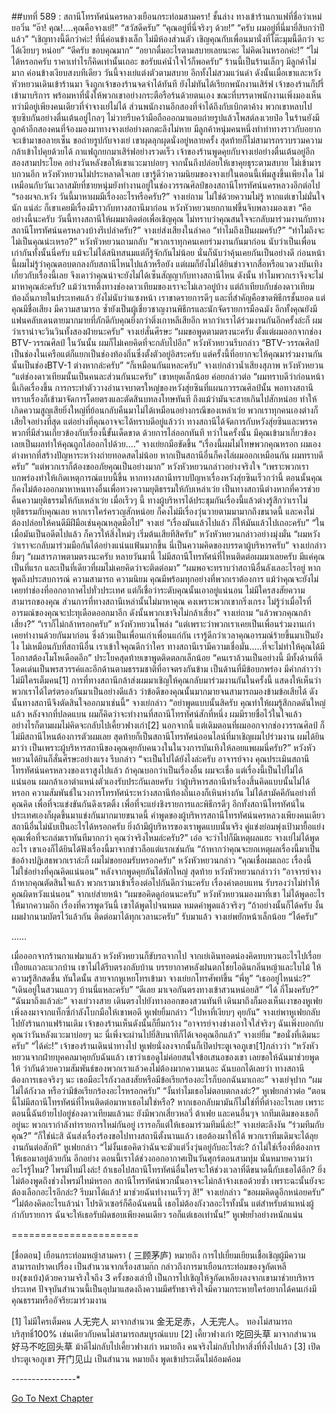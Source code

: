 ##บทที่ 589 : สถานีโทรทัศน์นครหลวงเยือนกระท่อมสามครา!
ชั้นล่าง
ทางเข้าร้านกาแฟที่ชื่อว่าเหม่ยอวิ๋น
“อ๊า! คุณ!....คุณคือจางเย่!”
“สวัสดีครับ”
“คุณอยู่ที่นี่จริงๆ ด้วย!”
“ครับ ผมอยู่ที่นี่มายี่สิบกว่าปีแล้ว”
“เชิญทางนี้ดีกว่าค่ะ! ที่นี่ค่อนข้างเล็ก ไม่มีห้องส่วนตัว เชิญคุณกับเพื่อนมานั่งที่โต๊ะมุมนี้ดีกว่า จะได้เงียบๆ หน่อย”
“ดีครับ ขอบคุณมาก”
“อยากดื่มอะไรตามสบายเลยนะคะ ไม่คิดเงินหรอกค่ะ!”
“ไม่ได้หรอกครับ ราคาเท่าไรก็คิดเท่านั้นเถอะ ขอรับแค่น้ำใจไว้ก็พอครับ”
ร้านนี้เป็นร้านเล็กๆ มีลูกค้าไม่มาก ค่อนข้างเงียบสงบทีเดียว
วันนี้จางเย่แต่งตัวตามสบาย อีกทั้งไม่สวมแว่นดำ ดังนั้นเมื่อเขาและหวังหัวหยวนเดินเข้าร้านมา จึงถูกเจ้าของร้านจดจำได้ทันที ยังไม่ทันได้เรียกพนักงานเสิร์ฟ เจ้าของร้านก็ปรี่เข้ามาบริการ พร้อมหาที่นั่งให้พวกเขาอย่างกระตือรือร้นด้วยตนเอง ขณะที่บรรดาพนักงานเพิ่งมองเห็น ทว่ามีอยู่เพียงคนเดียวที่จำจางเย่ไม่ได้ ส่วนพนักงานอีกสองที่จำได้ถึงกับเบิกตาค้าง พวกเขาหลบไปซุบซิบกันอย่างตื่นเต้นอยู่ไกลๆ ไม่วายรีบคว้ามือถือออกมาแอบถ่ายรูปแล้วโพสต์ลงเวยป๋อ
ในร้านยังมีลูกค้าอีกสองคนที่จ้องมองมาทางจางเย่อย่างตกตะลึงไม่หาย มีลูกค้าหนุ่มคนหนึ่งทำท่าทางราวกับอยากจะเข้ามาขอลายเซ็น ขอถ่ายรูปกับจางเย่ เขาผุดลุกผุดนั่งอยู่หลายครั้ง สุดท้ายก็ไม่สามารถรวบรวมความกล้าเข้าไปคุยด้วยได้
กาแฟถูกยกมาเสิร์ฟอย่างรวดเร็ว
เจ้าของร้านพูดคุยกับจางเย่อย่างตื่นเต้นอยู่อีกสองสามประโยค อย่างวันหลังขอให้เขาแวะมาบ่อยๆ จากนั้นถึงปล่อยให้เขาคุยธุระตามสบาย ไม่เข้ามารบกวนอีก
หวังหัวหยวนไม่ประหลาดใจเลย เขารู้ดีว่าความนิยมของจางเย่ในตอนนี้เพิ่มสูงขึ้นเพียงใด ไม่เหมือนกับวันเวลาสมัยที่ชายหนุ่มยังทำงานอยู่ในช่องวรรณศิลป์ของสถานีโทรทัศน์นครหลวงอีกต่อไป
“รองผจก.หวัง วันนี้มาหาผมมีเรื่องอะไรหรือครับ?” จางเย่ถาม ไม่ใช่ด้วยความไม่รู้ หากแต่เขาไม่มั่นใจนัก แน่ล่ะ ก็เขาเคยมีเรื่องมีราวกับทางสถานีมาก่อน
หวังหัวหยวนยกกาแฟขึ้นจิบพลางมองเขา “คืออย่างนี้นะครับ วันนี้ทางสถานีให้ผมมาติดต่อเพื่อเชิญคุณ ไม่ทราบว่าคุณสนใจจะกลับมาร่วมงานกับทางสถานีโทรทัศน์นครหลวงบ้างรึเปล่าครับ?”
จางเย่ส่งเสียงในลำคอ “ทำไมถึงเป็นผมครับ?”
“ทำไมถึงจะไม่เป็นคุณน่ะเหรอ?” หวังหัวหยวนถามกลับ “พวกเราทุกคนเคยร่วมงานกันมาก่อน นับว่าเป็นเพื่อนเก่ากันทั้งนั้นนี่ครับ แม้จะไม่ได้สนิทสนมแต่ก็รู้จักกันไม่น้อย นั่นก็นับว่าคุ้นเคยกันเป็นอย่างดี ก่อนหน้านี้ผมไม่รู้ว่าคุณตอบตกลงกับสถานีไหนไปแล้วหรือยัง แต่ผมก็ยังไม่ได้ยินข่าวจากสื่อหรือแวดวงบันเทิงเกี่ยวกับเรื่องนี้เลย จึงเดาว่าคุณน่าจะยังไม่ได้เซ็นสัญญากับทางสถานีไหน ดังนั้น ทำไมพวกเราจึงจะไม่มาหาคุณล่ะครับ? แม้ว่าเรทติ้งทางช่องดาวเทียมของเราจะไม่เลวอยู่บ้าง แต่ถ้าเทียบกับช่องดาวเทียมท้องถิ่นภายในประเทศแล้ว ยังไม่นับว่าแซงหน้า เราขาดรายการดีๆ และที่สำคัญคือขาดพิธีกรชั้นยอด แต่คุณมีชื่อเสียง มีความสามารถ ซ้ำยังเป็นผู้เชี่ยวชาญงานพิธีกรและนักจัดรายการมือฉมัง อีกทั้งคุณยังมีแฟนคลับเดนตายมากมายที่ภักดีกับคุณยิ่งกว่าติ่งเกาหลีเสียอีก หากว่าเราได้ร่วมงานกันอีกครั้งล่ะก็ ผมว่าเราน่าจะวินวินทั้งสองฝ่ายนะครับ”
จางเย่สั่นศีรษะ “ผมขอพูดตามตรงนะครับ ตั้งแต่ผมออกจากช่อง BTV-วรรณศิลป์ ในวันนั้น ผมก็ไม่เคยคิดที่จะกลับไปอีก”
หวังหัวหยวนรีบกล่าว “BTV-วรรณศิลป์ เป็นช่องในเครือแต่ก็แยกเป็นช่องท้องถิ่นซึ่งตั้งตัวอยู่อิสระครับ แต่ครั้งนี้ที่อยากจะให้คุณมาร่วมงานกันนั้นเป็นช่องBTV-1 ต่างหากล่ะครับ”
“ก็เหมือนกันแหละครับ” จางเย่กล่าวน้ำเสียงสุภาพ
หวังหัวหยวน “แต่ช่องดาวเทียมนั้นเป็นคนละส่วนกันนะครับ” เขาหยุดเล็กน้อย ค่อยกล่าวต่อ “ผมทราบดีว่าก่อนหน้านี้เกิดเรื่องขึ้น การกระทำตัววางอำนาจบาตรใหญ่ของหวังสุ่ยซินที่แผนกวรรณศิลป์นั้น พอทางสถานีทราบเรื่องก็เข้ามาจัดการโดยตรงและตัดสินบทลงโทษทันที ถึงแม้ว่ามันจะสายเกินไปสักหน่อย ทำให้เกิดความสูญเสียยิ่งใหญ่ที่ย้อนกลับคืนมาไม่ได้เหมือนอย่างกรณีของเหล่าเว่ย พวกเราทุกคนเองต่างก็เสียใจอย่างที่สุด แต่อย่างที่คุณอาจจะได้ทราบดีอยู่แล้วว่า ทางสถานีได้จัดการกับหวังสุ่ยซินและพรรคพวกที่มีส่วนเกี่ยวข้องกับเรื่องนี้ขั้นเด็ดขาด ด้วยการไล่ออกทันที ทว่าในครั้งนั้น มีคุณเข้ามาเกี่ยวข้องเลยเป็นผลทำให้คุณถูกไล่ออกไปด้วย....”
จางเย่ยกมือขัดขึ้น “เรื่องนี้ผมไม่โทษพวกคุณหรอก ผมเองต่างหากที่สร้างปัญหาระหว่างถ่ายทอดสดไม่น้อย หากเป็นสถานีอื่นก็คงไล่ผมออกเหมือนกัน ผมทราบดีครับ”
“แต่พวกเราก็ต้องขออภัยคุณเป็นอย่างมาก” หวังหัวหยวนกล่าวอย่างจริงใจ “เพราะพวกเราบกพร่องทำให้เกิดเหตุการณ์แบบนี้ขึ้น หากทางสถานีทราบปัญหาเรื่องหวังสุ่ยซินเร็วกว่านี้ ตอนนั้นคุณก็คงไม่ต้องออกมาหาหนทางอื่นเพื่อทวงความยุติธรรมให้กับเหล่าเว่ย เป็นทางสถานีต่างหากที่ควรช่วยคืนความยุติธรรมให้กับเหล่าเว่ย เมื่อเร็วๆ นี้ ทางผู้บริหารได้ประชุมกันเรื่องนี้แล้วต่างรู้สึกว่าเราไม่ยุติธรรมกับคุณเลย หากเราใคร่ครวญสักหน่อย ก็คงไม่มีเรื่องวุ่นวายตามมามากถึงขนาดนี้ และคงไม่ต้องปล่อยให้คนดีมีฝีมือเช่นคุณหลุดมือไป”
จางเย่ “เรื่องมันแล้วไปแล้ว ก็ให้มันแล้วไปเถอะครับ”
“ในเมื่อมันเป็นอดีตไปแล้ว ก็ควรให้สิ่งใหม่ๆ เริ่มต้นเสียทีสิครับ” หวังหัวหยวนกล่าวอย่างมุ่งมั่น “ผมหวังว่าเราจะกลับมาร่วมมือกันได้อย่างแน่นแฟ้นมากขึ้น นี่เป็นความคิดของบรรดาผู้บริหารครับ”
จางเย่กล่าวยิ้มๆ “ผมสารภาพตามตรงนะครับ หลายวันมานี้ ไม่มีสถานีโทรทัศน์ที่ไหนติดต่อผมมาเลยครับ มีแค่คุณเป็นที่แรก และเป็นที่เดียวที่ผมไม่เคยคิดว่าจะติดต่อมา”
“ผมพอจะทราบว่าสถานีอื่นลังเลอะไรอยู่ หากพูดถึงประสบการณ์ ความสามารถ ความนิยม คุณมีพร้อมทุกอย่างที่พวกเราต้องการ แม้ว่าคุณจะยังไม่เคยทำช่องที่ออกอากาศไปทั่วประเทศ แต่ก็เชื่อว่าระดับคุณนั้นเอาอยู่แน่นอน ไม่มีใครสงสัยความสามารถของคุณ ส่วนการที่ทางสถานีเหล่านั้นไม่มาหาคุณ คงเพราะพวกเขากริ่งเกรง ไม่รู้ว่าเมื่อไรที่อารมณ์ของคุณจะปะทุเดือดออกมาอีก ดังนั้นพวกเขาจึงไม่กล้าเสี่ยง”
จางเย่ถาม “แล้วพวกคุณกล้าเสี่ยง?”
“เราก็ไม่กล้าหรอกครับ” หวังหัวหยวนโพล่ง “แต่เพราะว่าพวกเราเคยเป็นเพื่อนร่วมงานเก่า เคยทำงานด้วยกันมาก่อน ซึ่งล้วนเป็นเพื่อนเก่าเพื่อนแก่กัน เรารู้ดีกว่าเวลาคุณอารมณ์ร้ายขึ้นมาเป็นยังไง ไม่เหมือนกับที่สถานีอื่น เราเข้าใจคุณดีกว่าใคร ทางสถานีเรามีความเชื่อมั่น.....ที่จะไม่ทำให้คุณได้มีโอกาสต้องโมโหเดือดอีก” ประโยคสุดท้ายเขาพูดติดตลกเล็กน้อย “คนเราล้วนเป็นอย่างนี้ มีทั้งด้านที่ดีโดดเด่นเป็นพรสวรรค์และอีกด้านตามธรรมชาติที่อาจตรงกันข้าม เป็นด้านที่มีข้อบกพร่อง มีคำกล่าวว่า ไม่มีใครเต็มคน[1] การที่ทางสถานีกล้าส่งผมมาเชิญให้คุณกลับมาร่วมงานกันในครั้งนี้ แสดงให้เห็นว่าพวกเราได้ไตร่ตรองกันมาเป็นอย่างดีแล้ว ว่าข้อดีของคุณนั้นมากมายจนสามารถมองข้ามข้อเสียได้ ดังนั้นทางสถานีจึงตัดสินใจออกมาเช่นนี้”
จางเย่กล่าว “อย่าพูดแบบนั้นสิครับ คุณทำให้ผมรู้สึกกดดันใหญ่แล้ว หลังจากที่ปลดแบน ผมก็คิดว่าจะทำงานที่สถานีโทรทัศน์สักที่หนึ่ง ผมมีรายชื่อไว้ในใจแล้ว อย่างไรก็ตามผมไม่คิดจะกลับไปเคี้ยวฟางเก่า[2] นอกจากนี้ แต่เดิมตอนที่ผมออกจากช่องวรรณศิลป์ ก็ไม่มีสถานีไหนต้องการตัวผมเลย สุดท้ายก็เป็นสถานีโทรทัศน์ออนไลน์ที่มาเชิญผมไปร่วมงาน ผมได้ยินมาว่า เป็นเพราะผู้บริหารสถานีของคุณคุยกับคนวงในในวงการบันเทิงให้ลอยแพผมนี่ครับ?”
หวังหัวหยวนได้ยินก็สั่นศีรษะอย่างแรง รีบกล่าว “จะเป็นไปได้ยังไงล่ะครับ อาจารย์จาง คุณประเมินสถานีโทรทัศน์นครหลวงของเราสูงไปแล้ว ถ้าคุณบอกว่าเป็นเรื่องอื่น ผมจะเชื่อ แต่เรื่องนี้เป็นไปไม่ได้แน่นอน ผมกล้าเอาตำแหน่งตัวเองรับประกันเลยครับ ว่าผู้บริหารสถานีทำเรื่องสิ้นคิดแบบนั้นไม่ได้หรอก ความสัมพันธ์ในวงการโทรทัศน์ระหว่างสถานีท้องถิ่นเองก็เหินห่างกัน ไม่ได้สามัคคีกันอย่างที่คุณคิด เพื่อที่จะแข่งขันกันดึงเรตติ้ง เพื่อที่จะแย่งชิงรายการและพิธีกรดีๆ อีกทั้งสถานีโทรทัศน์ในประเทศเองก็ผุดขึ้นมาแข่งกันมากมายขนาดนี้ คำพูดของผู้บริหารสถานีโทรทัศน์นครหลวงเพียงคนเดียว สถานีอื่นไม่นับเป็นอะไรได้หรอกครับ ยิ่งถ้ามีผู้บริหารของเราพูดแบบนั้นจริง คู่แข่งย่อมพุ่งเป้ามายื้อแย่งคุณเพื่อที่จะถล่มเราทันทีมากกว่า คุณว่าจริงไหมล่ะครับ?”
เอ่อ จะว่าไปก็มีเหตุผลแฮะ
จางเย่ไม่ได้พูดอะไร เขาเองก็ได้ยินได้ฟังเรื่องนี้มาจากข่าวลือแต่แรกเช่นกัน
“ถ้าหากว่าคุณจะยกเหตุผลเรื่องนี้มาเป็นข้ออ้างปฏิเสธพวกเราล่ะก็ ผมไม่ขอยอมรับหรอกครับ” หวังหัวหยวนกล่าว “คุณเชื่อผมเถอะ เรื่องนี้ไม่ใช่อย่างที่คุณคิดแน่นอน”
หลังจากพูดคุยกันได้พักใหญ่
สุดท้าย หวังหัวหยวนกล่าวว่า “อาจารย์จาง ถ้าหากคุณตัดสินใจแล้ว พวกเรามาเข้าเรื่องต่อไปกันดีกว่านะครับ เรื่องค่าตอบแทน รับรองว่าไม่ทำให้คุณผิดหวังแน่นอน”
จากเย่ส่ายหน้า “ผมขอคิดดูก่อนนะครับ”
หวังหัวหยวนมองมาที่เขา ไม่ได้พูดอะไรให้มากความอีก เรื่องที่ควรพูดวันนี้ เขาได้พูดไปจนหมด หมดคำพูดแล้วจริงๆ “ถ้าอย่างนั้นก็ได้ครับ งั้นผมฝากนามบัตรไว้แล้วกัน ติดต่อมาได้ทุกเวลานะครับ”
รับมาแล้ว จางเย่พยักหน้าเล็กน้อย “ได้ครับ”


……


เมื่อออกจากร้านกาแฟมาแล้ว หวังหัวหยวนก็ขับรถจากไป
จากเย่เดินทอดน่องคิดทบทวนอะไรไปเรื่อยเปื่อยแถวละแวกบ้าน เขาไม่ได้รีบตรงกลับบ้าน บรรยากาศหลังฝนตกโชยไอดินกลิ่นหญ้าและใบไม้ ให้ความรู้สึกสดชื่น
ทันใดนั้น สายจากหูเหยโทรเข้ามา
จางเย่ยกโทรศัพท์ขึ้น “พี่หู”
“เธออยู่ไหนน่ะ?”
“เดินอยู่ในสวนแถวๆ บ้านนี่แหละครับ”
“ดีเลย มาเจอกันตรงทางเข้าสวนหน่อยสิ”
“ได้ กี่โมงครับ?”
“ฉันมาถึงแล้วล่ะ”
จางเย่วางสาย เดินตรงไปยังทางออกของสวนทันที เดินมาถึงก็มองเห็นเงาของหูเฟยเพิ่งลงมาจากแท็กซี่กำลังโบกมือให้เขาพอดี
หูเฟยยิ้มกล่าว “ไปหาที่เงียบๆ คุยกัน”
จางเย่พาหูเฟยกลับไปยังร้านกาแฟร้านเดิม
เจ้าของร้านเห็นดังนั้นก็ยิ้มกว้าง “อาจารย์จางช่างเอาใจใส่จริงๆ ฉันเพิ่งบอกกับคุณว่าวันหลังแวะมาบ่อยๆ นะ นี่เพิ่งจะผ่านไปยี่สิบนาทีก็ได้เจอคุณอีกแล้ว”
จางเย่ยิ้ม “ขอนั่งที่เดิมนะครับ”
“ได้ค่ะ!” เจ้าของร้านเดินนำทางไป
หูเฟยนั่งลงจากนั้นก็เปิดประตูเจอภูเขา[1]กล่าวว่า “หวังหัวหยวนจากฝ่ายบุคคลมาคุยกับฉันแล้ว เขาว่าเธอดูไม่ค่อยสนใจข้อเสนอของเขา เลยขอให้ฉันมาช่วยพูดให้ ว่ากันด้วยความสัมพันธ์ของพวกเราแล้วคงไม่ต้องมากความเนอะ ฉันบอกได้เลยว่า ทางสถานีต้องการเธอจริงๆ นะ เธอมีอะไรกังวลสงสัยหรือมีข้อเรียกร้องอะไรก็บอกฉันมาเถอะ”
จางเย่จุปาก “ผมไม่ได้กังวล หรือว่ามีข้อเรียกร้องอะไรหรอกครับ”
“งั้นทำไมเธอไม่ตอบตกลงล่ะ?” หูเฟยกล่าวต่อ “ตอนนี้ไม่มีสถานีโทรทัศน์ที่ไหนติดต่อมาหาเธอไม่ใช่หรือ? หากเธอกลับมามันก็ไม่ใช่ที่ที่ต่างอะไรเลย เพราะตอนนี้ฉันย้ายไปอยู่ช่องดาวเทียมแล้วนะ ยังมีพวกเสี่ยวหลวี่ ต้าเฟย และคนอื่นๆจ ากทีมเดิมของเธอก็อยู่นะ พวกเรากำลังทำรายการใหม่กันอยู่ เรารอก็แต่ให้เธอมาร่วมทีมนี่ล่ะ!”
จางเย่ตะลึงงัน “ร่วมทีมกับคุณ?”
“ก็ใช่น่ะสิ ฉันส่งเรื่องร้องขอไปทางสถานีตั้งนานแล้ว เธอต้องมาให้ได้ พวกเราทีมเดิมจะได้ลุยงานกันต่อสักที” หูเฟยกล่าว “ไม่งั้นเธอคิดว่าฉันจะมัวแต่วิ่งวุ่นอยู่กับอะไรล่ะ? ถ้าไม่ใช่เรื่องที่ต้องการให้เธอมาอยู่ด้วยกัน อีกอย่าง ตอนนี้เราได้ช่วงออกอากาศเป็นวันศุกร์ตอนสามทุ่ม นั่นหมายความว่าอะไรรู้ไหม? ไพรม์ไทม์ไงล่ะ! ถ้าเธอไปสถานีโทรทัศน์อื่นใครจะให้ช่วงเวลาที่ดีขนาดนี้กับเธอได้อีก? ยิ่งไม่ต้องพูดถึงช่วงไพรม์ไทม์หรอก สถานีโทรทัศน์พวกนั้นอาจจะไม่กล้าจ้างเธอด้วยซ้ำ เพราะฉะนั้นยังจะต้องเลือกอะไรอีกล่ะ? รีบมาได้แล้ว! มาช่วยฉันทำงานเร็วๆ สิ!”
จางเย่กล่าว “ขอผมคิดดูอีกหน่อยครับ”
“ไม่ต้องคิดอะไรแล้วน่า โปรดิวเซอร์ก็คือฉันคนนี้ เธอไม่ต้องกังวลอะไรทั้งนั้น แต่สำหรับตำแหน่งผู้กำกับรายการ ฉันจะให้เธอรับผิดชอบเพียงคนเดียว รอก็แต่เธอเท่านั้น!” หูเฟยย้ำอย่างหนักแน่น


======================


[ชื่อตอน] เยือนกระท่อมหญ้าสามครา ( 三顾茅庐) หมายถึง การไปเยี่ยมเยียนเชื้อเชิญผู้มีความสามารถปราดเปรื่อง เป็นสำนวนจากเรื่องสามก๊ก กล่าวถึงการมาเยือนกระท่อมของจูกัดเหลียง(ขงเบ้ง)ด้วยความจริงใจถึง 3 ครั้งของเล่าปี่ เป็นการไปเชิญให้จูกัดเหลียงลงจากเขามาช่วยบริหารประเทศ ปัจจุบันสำนวนนี้เป็นอุปมาแสดงถึงความมีศรัทธาจริงใจมีความกระหายใคร่อยากได้คนเก่งมีคุณธรรมหรืออัจริยะมาร่วมงาน


[1] ไม่มีใครเต็มคน 人无完人 มาจากสำนวน 金无足赤，人无完人。 ทองไม่สามารถบริสุทธิ์100% เช่นเดียวกับคนไม่สามารถสมบูรณ์แบบ
[2] เคี้ยวฟางเก่า 吃回头草 มาจากสำนวน 好马不吃回头草 ม้าดีไม่กลับไปเคี้ยวฟางเก่า หมายถึง คนจริงไม่กลับไปหาสิ่งที่ทิ้งไปแล้ว
[3] เปิดประตูเจอภูเขา 开门见山 เป็นสำนวน หมายถึง พูดเข้าประเด็นไม่อ้อมค้อม


*-*-*-*-*-*-*-*-*-*-*-*-*-*-*-*-*




[Go To Next Chapter]( ./90.md)